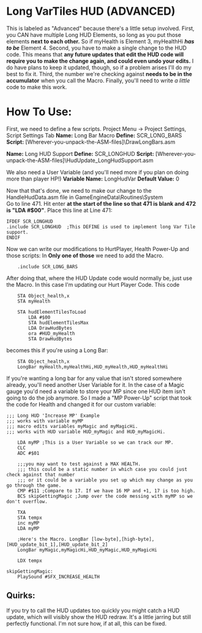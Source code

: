 # Long VarTiles HUD (ADVANCED)
This is labeled as "Advanced" because there's a little setup involved.
First, you CAN have multiple Long HUD Elements, so long as you put those elements **next to each other.**
So if myHealth is Element 3, myHealthHi ***_has to be_*** Element 4.
Second, you have to make a single change to the HUD code. This means that **any future updates that edit the HUD code will require you to make the change again, and could even undo your edits.**
I do have plans to keep it updated, though, so if a problem arises I'll do my best to fix it.
Third, the number we're checking against **needs to be in the accumulator** when you call the Macro.
Finally, you'll need to write *a little* code to make this work.

# How To Use:
First, we need to define a few scripts. Project Menu -> Project Settings, Script Settings Tab
**Name:** Long Bar Macro
**Define:** SCR_LONG_BARS
**Script:** [Wherever-you-unpack-the-ASM-files]\DrawLongBars.asm

**Name:** Long HUD Support
**Define:** SCR_LONGHUD
**Script:** [Wherever-you-unpack-the-ASM-files]\HudUpdate_LongHudSupport.asm

We also need a User Variable (and you'll need more if you plan on doing more than player HP!)
**Variable Name:** LongHudVar
**Default Value:** 0

Now that that's done, we need to make our change to the HandleHudData.asm file in GameEngineData\Routines\System\
Go to line 471. Hit enter **at the start of the line so that 471 is blank and 472 is "LDA #$00"**.
Place this line at Line 471:
```assembly
IFDEF SCR_LONGHUD
.include SCR_LONGHUD  ;This DEFINE is used to implement long Var Tile support.
ENDIF
```

Now we can write our modifications to HurtPlayer, Health Power-Up and those scripts:
In **Only one of those** we need to add the Macro.
```assembly
	.include SCR_LONG_BARS
```
After doing that, where the HUD Update code would normally be, just use the Macro. In this case I'm updating our Hurt Player Code.
This code
```assembly
	STA Object_health,x
	STA myHealth

	STA hudElementTilesToLoad
		LDA #$00
		STA hudElementTilesMax
		LDA DrawHudBytes
		ora #HUD_myHealth
		STA DrawHudBytes
```
becomes this if you're using a Long Bar:
```assembly
	STA Object_health,x
	LongBar myHealth,myHealthHi,HUD_myHealth,HUD_myHealthHi
```

If you're wanting a long bar for any value that isn't stored somewhere already, you'll need another User Variable for it. In the case of a Magic gauge you'd need a variable to store your MP since one HUD item isn't going to do the job anymore.
So I made a "MP Power-Up" script that took the code for Health and changed it for our custom variable:
```assembly
;;; Long HUD 'Increase MP' Example
;;; works with variable myMP
;;; macro edits variables myMagic and myMagicHi.
;;; works with HUD variable HUD_myMagic and HUD_myMagicHi.

	LDA myMP ;This is a User Variable so we can track our MP.
	CLC
	ADC #$01

	;;;you may want to test against a MAX HEALTH.
	;;; this could be a static number in which case you could just check against that number
	;;; or it could be a variable you set up which may change as you go through the game.
	CMP #$11 ;Compare to 17. If we have 16 MP and +1, 17 is too high.
	BCS skipGettingMagic ;Jump over the code messing with myMP so we don't overflow.
	
	TXA
	STA tempx
	inc myMP
	LDA myMP

	;Here's the Macro. LongBar [low-byte],[high-byte],[HUD_update_bit_1],[HUD_update_bit_2]
	LongBar myMagic,myMagicHi,HUD_myMagic,HUD_myMagicHi
	
	LDX tempx
	
skipGettingMagic:
	PlaySound #SFX_INCREASE_HEALTH
```

## Quirks:
If you try to call the HUD updates too quickly you might catch a HUD update, which will visibly show the HUD redraw. It's a little jarring but still perfectly functional. I'm not sure how, if at all, this can be fixed.